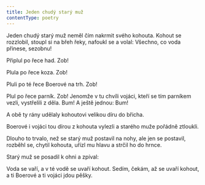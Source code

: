 ```yaml
---
title: Jeden chudý starý muž
contentType: poetry
---
```


<section>

Jeden chudý starý muž neměl čím nakrmit svého ko­houta. Kohout se rozzlobil, stoupl si na břeh řeky, na­foukl se a volal: Všechno, co voda přinese, sezobnu!

Připlul po řece had. Zob!

Plula po řece koza. Zob!

Pluli po té řece Boerové na trh. Zob!

Plul po řece parník. Zob! Jenomže v tu chvíli vojáci, kteří se tím parníkem vezli, vystřelili z děla. Bum! A ještě jed­nou: Bum!

A obě ty rány udělaly kohoutovi velikou díru do břicha.

Boerové i vojáci tou dírou z kohouta vylezli a starého muže pořádně ztloukli.

Dlouho to trvalo, než se starý muž postavil na nohy, ale jen se postavil, rozběhl se, chytil kohouta, uřízl mu hlavu a strčil ho do hrnce.

Starý muž se posadil k ohni a zpíval:

Voda se vaří, a v té vodě se uvaří kohout. Sedím, čekám, až se uvaří kohout, a ti Boerové a ti vojáci jdou pěšky.

</section>
